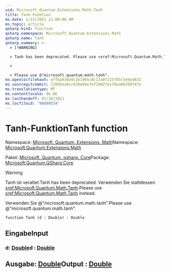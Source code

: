 ```yaml
---
uid: Microsoft.Quantum.Extensions.Math.Tanh
title: Tanh-Funktion
ms.date: 1/23/2021 12:00:00 AM
ms.topic: article
qsharp.kind: function
qsharp.namespace: Microsoft.Quantum.Extensions.Math
qsharp.name: Tanh
qsharp.summary: >-
  > [!WARNING]

  > Tanh has been deprecated. Please use <xref:Microsoft.Quantum.Math.Tanh> instead.

  >

  > Please use @"microsoft.quantum.math.tanh".
ms.openlocfilehash: effba930a9c2b1965c8c17a0f215f85c549e4831
ms.sourcegitcommit: 71605ea9cc630e84e7ef29027e1f0ea06299747e
ms.translationtype: MT
ms.contentlocale: de-DE
ms.lasthandoff: 01/26/2021
ms.locfileid: "98849534"
---
```

# <a name="tanh-function"></a><span data-ttu-id="82342-102">Tanh-Funktion</span><span class="sxs-lookup"><span data-stu-id="82342-102">Tanh function</span></span>

<span data-ttu-id="82342-103">Namespace: [Microsoft. Quantum. Extensions. Math](xref:Microsoft.Quantum.Extensions.Math)</span><span class="sxs-lookup"><span data-stu-id="82342-103">Namespace: [Microsoft.Quantum.Extensions.Math](xref:Microsoft.Quantum.Extensions.Math)</span></span>

<span data-ttu-id="82342-104">Paket: [Microsoft. Quantum. qsharp. Core](https://nuget.org/packages/Microsoft.Quantum.QSharp.Core)</span><span class="sxs-lookup"><span data-stu-id="82342-104">Package: [Microsoft.Quantum.QSharp.Core](https://nuget.org/packages/Microsoft.Quantum.QSharp.Core)</span></span>


> [!WARNING]
> <span data-ttu-id="82342-105">Tanh ist veraltet.</span><span class="sxs-lookup"><span data-stu-id="82342-105">Tanh has been deprecated.</span></span> <span data-ttu-id="82342-106">Verwenden Sie stattdessen <xref:Microsoft.Quantum.Math.Tanh>.</span><span class="sxs-lookup"><span data-stu-id="82342-106">Please use <xref:Microsoft.Quantum.Math.Tanh> instead.</span></span>
>
> <span data-ttu-id="82342-107">Verwenden Sie @"microsoft.quantum.math.tanh".</span><span class="sxs-lookup"><span data-stu-id="82342-107">Please use @"microsoft.quantum.math.tanh".</span></span>



```qsharp
function Tanh (d : Double) : Double
```


## <a name="input"></a><span data-ttu-id="82342-108">Eingabe</span><span class="sxs-lookup"><span data-stu-id="82342-108">Input</span></span>

### <a name="d--double"></a><span data-ttu-id="82342-109">d: [Double](xref:microsoft.quantum.lang-ref.double)</span><span class="sxs-lookup"><span data-stu-id="82342-109">d : [Double](xref:microsoft.quantum.lang-ref.double)</span></span>





## <a name="output--double"></a><span data-ttu-id="82342-110">Ausgabe: [Double](xref:microsoft.quantum.lang-ref.double)</span><span class="sxs-lookup"><span data-stu-id="82342-110">Output : [Double](xref:microsoft.quantum.lang-ref.double)</span></span>

